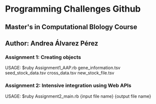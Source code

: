 # Programming Challenges Github

## Master's in Computational BIology Course
## Author: Andrea Álvarez Pérez

### Assignment 1: Creating objects

USAGE: $ruby Assignment1_AAP.rb gene_information.tsv seed_stock_data.tsv cross_data.tsv new_stock_file.tsv

### Assignment 2: Intensive integration using Web APIs

USAGE: $ruby Assignment2_main.rb {input file name} {output file name}
